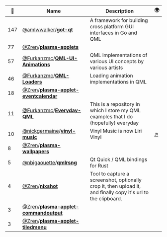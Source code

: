 |:star2: | Name | Description | 🌍|
|---|---|---|---|
|147|[@amlwwalker](https://github.com/amlwwalker)/[**got-qt**](https://github.com/amlwwalker/got-qt)|A framework for building cross platform GUI interfaces in Go and QML||
|77|[@Zren](https://github.com/Zren)/[**plasma-applets**](https://github.com/Zren/plasma-applets)|||
|57|[@Furkanzmc](https://github.com/Furkanzmc)/[**QML-UI-Animations**](https://github.com/Furkanzmc/QML-UI-Animations)|QML implementations of various UI concepts by various artists||
|46|[@Furkanzmc](https://github.com/Furkanzmc)/[**QML-Loaders**](https://github.com/Furkanzmc/QML-Loaders)|Loading animation implementations in QML||
|18|[@Zren](https://github.com/Zren)/[**plasma-applet-eventcalendar**](https://github.com/Zren/plasma-applet-eventcalendar)|||
|11|[@Furkanzmc](https://github.com/Furkanzmc)/[**Everyday-QML**](https://github.com/Furkanzmc/Everyday-QML)|This is a repository in which I store my QML examples that I do (hopefully) everyday||
|10|[@nickgermaine](https://github.com/nickgermaine)/[**vinyl-music**](https://github.com/nickgermaine/vinyl-music)|Vinyl Music is now Liri Vinyl|[:arrow_upper_right:](https://github.com/liri-project/liri-vinyl)|
|8|[@Zren](https://github.com/Zren)/[**plasma-wallpapers**](https://github.com/Zren/plasma-wallpapers)|||
|5|[@nbigaouette](https://github.com/nbigaouette)/[**qmlrsng**](https://github.com/nbigaouette/qmlrsng)|Qt Quick / QML bindings for Rust||
|4|[@Zren](https://github.com/Zren)/[**nixshot**](https://github.com/Zren/nixshot)|Tool to capture a screenshot, optionally crop it, then upload it, and finally copy it's url to the clipboard.||
|3|[@Zren](https://github.com/Zren)/[**plasma-applet-commandoutput**](https://github.com/Zren/plasma-applet-commandoutput)|||
|3|[@Zren](https://github.com/Zren)/[**plasma-applet-tiledmenu**](https://github.com/Zren/plasma-applet-tiledmenu)|||

